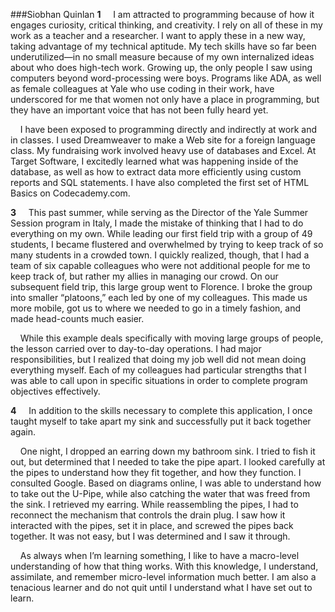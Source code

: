 ###Siobhan Quinlan
**1** &nbsp;&nbsp;&nbsp;&nbsp;I am attracted to programming because of how it engages curiosity, critical thinking, and creativity.
I rely on all of these in my work as a teacher and a researcher. I want to apply these in a new way, taking advantage of my
technical aptitude.  My tech skills have so far been underutilized—in no small measure because of my own internalized ideas
about who does high-tech work.  Growing up, the only people I saw using computers beyond word-processing were boys.  Programs
like ADA, as well as female colleagues at Yale who use coding in their work, have underscored for me that women not only have a
place in programming, but they have an important voice that has not been fully heard yet.  

&nbsp;&nbsp;&nbsp;&nbsp;I have been exposed to programming directly and indirectly at work and in classes.  I used Dreamweaver to make a Web site for a
foreign language class.  My fundraising work involved heavy use of databases and Excel.  At Target Software, I excitedly learned
what was happening inside of the database, as well as how to extract data more efficiently using custom reports and SQL
statements.  I have also completed the first set of HTML Basics on Codecademy.com.


**3** &nbsp;&nbsp;&nbsp;&nbsp;This past summer, while serving as the Director of the Yale Summer Session program in Italy, I made the
mistake of thinking that I had to do everything on my own.  While leading our first field trip with a group of 49 students, I
became flustered and overwhelmed by trying to keep track of so many students in a crowded town.  I quickly realized, though,
that I had
a team of six capable colleagues who were not additional people for me to keep track of, but rather my allies in managing our
crowd.  On our subsequent field trip, this large group went to Florence.  I broke the group into smaller “platoons,” each led by
one of my colleagues.  This made us more mobile, got us to where we needed to go in a timely fashion, and made head-counts much
easier.

&nbsp;&nbsp;&nbsp;&nbsp;While this example deals specifically with moving large groups of people, the lesson carried over to day-to-day 
operations.  I had major responsibilities, but I realized that doing my job well did not mean doing everything myself.  Each of
my colleagues had particular strengths that I was able to call upon in specific situations in order to complete program
objectives effectively.

**4** &nbsp;&nbsp;&nbsp;&nbsp;In addition to the skills necessary to complete this application, I once taught myself to take apart 
my sink and successfully put it back together again.

&nbsp;&nbsp;&nbsp;&nbsp;One night, I dropped an earring down my bathroom sink.  I tried to fish it out, but determined that I
needed to take the pipe apart.  I looked carefully at the pipes to understand how they fit together, and how they function.  I
consulted Google.  Based on diagrams online, I was able to understand how to take out the U-Pipe, while also catching the water
that was freed from the sink.  I retrieved my earring.  While reassembling the pipes, I had to reconnect the mechanism that
controls the drain plug.  I saw how it interacted with the pipes, set it in place, and screwed the pipes back together.  It was
not easy, but I was determined and I saw it through. 

&nbsp;&nbsp;&nbsp;&nbsp;As always when I’m learning something, I like to have a macro-level understanding of how that thing 
works.  With this knowledge, I understand, assimilate, and remember micro-level information much better.  I am also a tenacious 
learner and do not quit until I understand what I have set out to learn.
